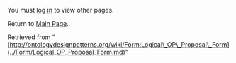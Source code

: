 You must [log in](http://ontologydesignpatterns.org/wiki/index.php?title=Special:UserLogin&returnto=Form:Logical_OP_Proposal_Form "Special:UserLogin") to view other pages.



Return to [Main Page](../Main_Page.md "Main Page").



Retrieved from "[http://ontologydesignpatterns.org/wiki/Form:Logical\_OP\_Proposal\_Form](../Form/Logical_OP_Proposal_Form.md)"